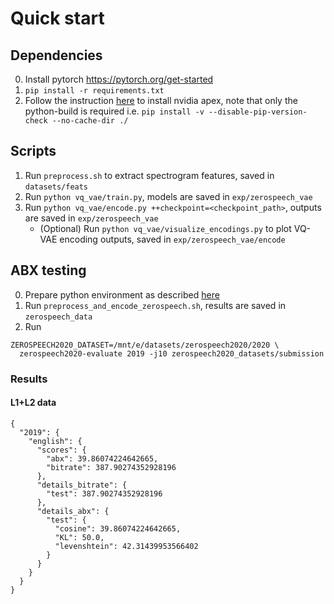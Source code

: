 # Quick start

## Dependencies

0. Install pytorch https://pytorch.org/get-started
1. `pip install -r requirements.txt`
2. Follow the instruction [here](https://github.com/NVIDIA/apex#linux) to install nvidia apex, note that only the
   python-build is required i.e. `pip install -v --disable-pip-version-check --no-cache-dir ./`

## Scripts

1. Run `preprocess.sh` to extract spectrogram features, saved in `datasets/feats`
2. Run `python vq_vae/train.py`, models are saved in `exp/zerospeech_vae`
3. Run `python vq_vae/encode.py ++checkpoint=<checkpoint_path>`, outputs are saved in `exp/zerospeech_vae`
    - (Optional) Run `python vq_vae/visualize_encodings.py` to plot VQ-VAE encoding outputs, saved
      in `exp/zerospeech_vae/encode`

## ABX testing

0. Prepare python environment as described [here](https://github.com/bootphon/zerospeech2020)
1. Run `preprocess_and_encode_zerospeech.sh`, results are saved in `zerospeech_data`
2. Run

```
ZEROSPEECH2020_DATASET=/mnt/e/datasets/zerospeech2020/2020 \
  zerospeech2020-evaluate 2019 -j10 zerospeech2020_datasets/submission
```

### Results

#### L1+L2 data

```json5
{
  "2019": {
    "english": {
      "scores": {
        "abx": 39.86074224642665,
        "bitrate": 387.90274352928196
      },
      "details_bitrate": {
        "test": 387.90274352928196
      },
      "details_abx": {
        "test": {
          "cosine": 39.86074224642665,
          "KL": 50.0,
          "levenshtein": 42.31439953566402
        }
      }
    }
  }
}
```